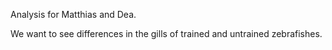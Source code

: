 Analysis for Matthias and Dea.

We want to see differences in the gills of trained and untrained zebrafishes.
